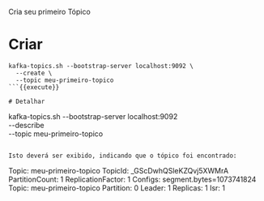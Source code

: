 Cria seu primeiro Tópico

# Criar

```
kafka-topics.sh --bootstrap-server localhost:9092 \
  --create \
  --topic meu-primeiro-topico
```{{execute}}

# Detalhar

```
kafka-topics.sh --bootstrap-server localhost:9092 \
  --describe \
  --topic meu-primeiro-topico
```{{execute}}

Isto deverá ser exibido, indicando que o tópico foi encontrado:

```
Topic: meu-primeiro-topico      TopicId: _GScDwhQSleKZQvj5XWMrA PartitionCount: 1       ReplicationFactor: 1    Configs: segment.bytes=1073741824
        Topic: meu-primeiro-topico      Partition: 0    Leader: 1       Replicas: 1     Isr: 1
```